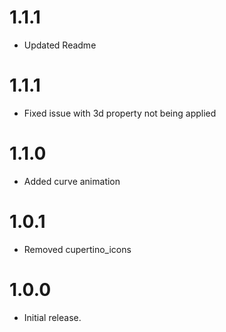 # 1.1.1
- Updated Readme
# 1.1.1
- Fixed issue with 3d property not being applied
# 1.1.0
- Added curve animation
# 1.0.1
- Removed cupertino_icons
# 1.0.0
- Initial release.